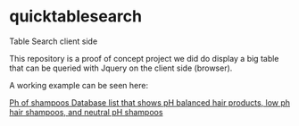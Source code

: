 # quicktablesearch
Table Search client side

This repository is a proof of concept project we did do display a big table that can be queried with Jquery on the client side (browser).

A working example can be seen here:

[Ph of shampoos Database list that shows pH balanced hair products, low ph hair shampoos, and neutral pH shampoos](https://www.botoxforhair.net/blog/shampoos-ph-levels-list-database/)
